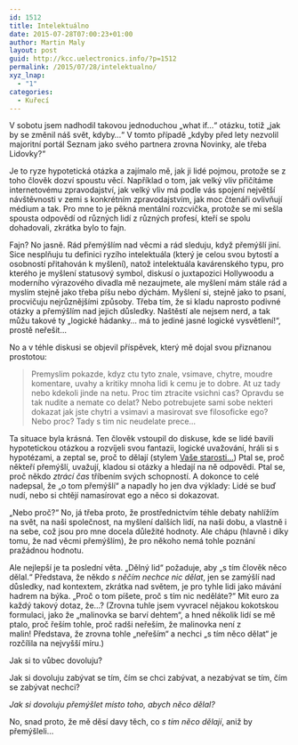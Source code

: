 ```yaml
---
id: 1512
title: Intelektuálno
date: 2015-07-28T07:00:23+01:00
author: Martin Maly
layout: post
guid: http://kcc.uelectronics.info/?p=1512
permalink: /2015/07/28/intelektualno/
xyz_lnap:
  - "1"
categories:
  - Kuřecí
---
```

V sobotu jsem nadhodil takovou jednoduchou &#8222;what if&#8230;&#8220; otázku, totiž &#8222;jak by se změnil náš svět, kdyby&#8230;&#8220; V tomto případě &#8222;kdyby před lety nezvolil majoritní portál Seznam jako svého partnera zrovna Novinky, ale třeba Lidovky?&#8220;

Je to ryze hypotetická otázka a zajímalo mě, jak ji lidé pojmou, protože se z toho člověk dozví spoustu věcí. Například o tom, jak velký vliv přičítáme internetovému zpravodajství, jak velký vliv má podle vás spojení největší návštěvnosti v zemi s konkrétním zpravodajstvím, jak moc čtenáři ovlivňují médium a tak. Pro mne to je pěkná mentální rozcvička, protože se mi sešla spousta odpovědí od různých lidí z různých profesí, kteří se spolu dohadovali, zkrátka bylo to fajn.

Fajn? No jasně. Rád přemýšlím nad věcmi a rád sleduju, když přemýšlí jiní. Sice nesplňuju tu definici ryzího intelektuála (který je celou svou bytostí a osobností přitahován k myšlení), natož intelektuála kavárenského typu, pro kterého je myšlení statusový symbol, diskusí o juxtapozici Hollywoodu a moderního výrazového divadla mě nezaujmete, ale myšlení mám stále rád a myslím stejně jako třeba píšu nebo dýchám. Myšlení si, stejně jako to psaní, procvičuju nejrůznějšími způsoby. Třeba tím, že si kladu naprosto podivné otázky a přemýšlím nad jejich důsledky. Naštěstí ale nejsem nerd, a tak můžu takové ty &#8222;logické hádanky&#8230; má to jediné jasné logické vysvětlení!&#8220;, prostě neřešit&#8230;

No a v téhle diskusi se objevil příspěvek, který mě dojal svou přiznanou prostotou:

> Premyslim pokazde, kdyz ctu tyto znale, vsimave, chytre, moudre komentare, uvahy a kritiky mnoha lidi k cemu je to dobre. At uz tady nebo kdekoli jinde na netu. Proc tim ztracite vsichni cas? Opravdu se tak nudite a nemate co delat? Nebo potrebujete sami sobe nekteri dokazat jak jste chytri a vsimavi a masirovat sve filosoficke ego? Nebo proc? Tady s tim nic neudelate prece&#8230;

Ta situace byla krásná. Ten člověk vstoupil do diskuse, kde se lidé bavili hypotetickou otázkou a rozvíjeli svou fantazii, logické uvažování, hráli si s hypotézami, a zeptal se, proč to dělají (stylem [Vaše starosti&#8230;](http://kcc.misantrop.info/2014/11/26/starosti/)) Ptal se, proč někteří přemýšlí, uvažují, kladou si otázky a hledají na ně odpovědi. Ptal se, proč někdo _ztrácí čas_ tříbením svých schopností. A dokonce to celé nadepsal, že &#8222;o tom přemýšlí&#8220; a napadly ho jen dva výklady: Lidé se buď nudí, nebo si chtějí namasírovat ego a něco si dokazovat.

&#8222;Nebo proč?&#8220; No, já třeba proto, že prostřednictvím téhle debaty nahlížím na svět, na naši společnost, na myšlení dalších lidí, na naši dobu, a vlastně i na sebe, což jsou pro mne docela důležité hodnoty. Ale chápu (hlavně i díky tomu, že nad věcmi přemýšlím), že pro někoho nemá tohle poznání pražádnou hodnotu.

Ale nejlepší je ta poslední věta. &#8222;Dělný lid&#8220; požaduje, aby &#8222;s tím člověk něco dělal.&#8220; Představa, že někdo _s něčím nechce nic dělat_, jen se zamýšlí nad důsledky, nad kontextem, zkrátka nad světem, je pro tyhle lidi jako mávání hadrem na býka. &#8222;Proč o tom píšete, proč s tím nic neděláte?&#8220; Mít euro za každý takový dotaz, že&#8230;? (Zrovna tuhle jsem vyvracel nějakou kokotskou formulaci, jako že &#8222;malinovka se barví dehtem&#8220;, a hned několik lidí se mě ptalo, proč řeším tohle, proč radši neřeším, že malinovka není z malin! Představa, že zrovna tohle &#8222;neřeším&#8220; a nechci &#8222;s tím něco dělat&#8220; je rozčílila na nejvyšší míru.)

Jak si to vůbec dovoluju?

Jak si dovoluju zabývat se tím, čím se chci zabývat, a nezabývat se tím, čím se zabývat nechci?

_Jak si dovoluju přemýšlet místo toho, abych něco dělal?_

No, snad proto, že mě děsí davy těch, co _s tím něco dělají_, aniž by přemýšleli&#8230;